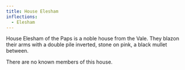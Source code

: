 ```yaml
---
title: House Elesham
inflections:
  - Elesham
---
```


House Elesham of the Paps is a noble house from the Vale. They blazon their arms with a double pile inverted, stone on pink, a black mullet between.

There are no known members of this house.



